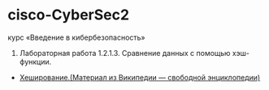 # cisco-CyberSec2
курс «Введение в кибербезопасность»
1. Лабораторная работа 1.2.1.3.  Сравнение данных с помощью хэш-функции.
- [Хеширование.(Материал из Википедии — свободной энциклопедии)](https://ru.wikipedia.org/wiki/%D0%A5%D0%B5%D1%88%D0%B8%D1%80%D0%BE%D0%B2%D0%B0%D0%BD%D0%B8%D0%B5)


